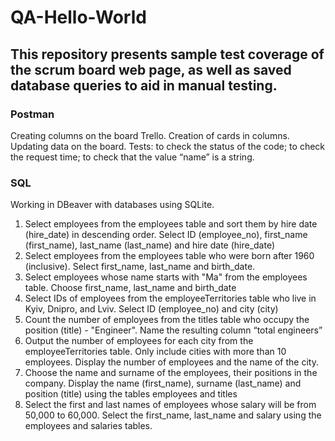 # QA-Hello-World
## This repository presents sample test coverage of the scrum board web page, as well as saved database queries to aid in manual testing.
### Postman
 Creating columns on the board Trello. Creation of cards in columns. Updating data on the board.
 Tests: to check the status of the code; to check the request time; to check that the value “name” is a string.
### SQL
 Working in DBeaver with databases using SQLite.
 1. Select employees from the employees table and sort them by hire date (hire_date) in descending order. Select ID (employee_no), first_name (first_name), 
 last_name (last_name) and hire date (hire_date) 
 2. Select employees from the employees table who were born after 1960 (inclusive). Select first_name, last_name and birth_date.
 3. Select employees whose name starts with "Ma" from the employees table. Choose first_name, last_name and birth_date
 4. Select IDs of employees from the employeeTerritories table who live in Kyiv, Dnipro, and Lviv. Select ID (employee_no) and city (city)
 5. Count the number of employees from the titles table who occupy the position (title) - "Engineer". Name the resulting column “total engineers”
 6. Output the number of employees for each city from the employeeTerritories table. Only include cities with more than 10 employees. 
 Display the number of employees and the name of the city.
 7. Choose the name and surname of the employees, their positions in the company. Display the name (first_name), surname (last_name) and position (title) 
 using the tables employees and titles
 8. Select the first and last names of employees whose salary will be from 50,000 to 60,000. Select the first_name, last_name and salary 
 using the employees and salaries tables.

